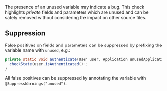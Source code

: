 The presence of an unused variable may indicate a bug. This check highlights
_private_ fields and parameters which are unused and can be safely removed
without considering the impact on other source files.

## Suppression

False positives on fields and parameters can be suppressed by prefixing the
variable name with `unused`, e.g.:

```java
private static void authenticate(User user, Application unusedApplication) {
  checkState(user.isAuthenticated());
}
```

All false positives can be suppressed by annotating the variable with
`@SuppressWarnings("unused")`.

